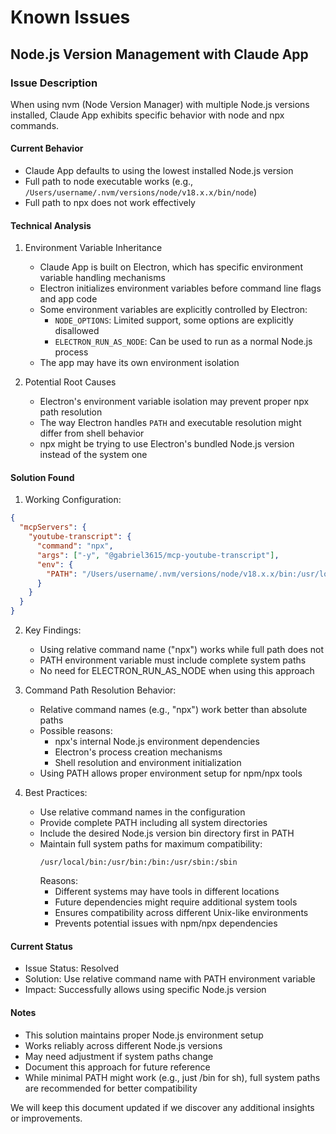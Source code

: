 # Known Issues

## Node.js Version Management with Claude App

### Issue Description

When using nvm (Node Version Manager) with multiple Node.js versions installed, Claude App exhibits specific behavior with node and npx commands.

#### Current Behavior
- Claude App defaults to using the lowest installed Node.js version
- Full path to node executable works (e.g., `/Users/username/.nvm/versions/node/v18.x.x/bin/node`)
- Full path to npx does not work effectively

#### Technical Analysis

1. Environment Variable Inheritance
   - Claude App is built on Electron, which has specific environment variable handling mechanisms
   - Electron initializes environment variables before command line flags and app code
   - Some environment variables are explicitly controlled by Electron:
     - `NODE_OPTIONS`: Limited support, some options are explicitly disallowed
     - `ELECTRON_RUN_AS_NODE`: Can be used to run as a normal Node.js process
   - The app may have its own environment isolation

2. Potential Root Causes
   - Electron's environment variable isolation may prevent proper npx path resolution
   - The way Electron handles `PATH` and executable resolution might differ from shell behavior
   - npx might be trying to use Electron's bundled Node.js version instead of the system one

#### Solution Found

1. Working Configuration:
```json
{
  "mcpServers": {
    "youtube-transcript": {
      "command": "npx",
      "args": ["-y", "@gabriel3615/mcp-youtube-transcript"],
      "env": {
        "PATH": "/Users/username/.nvm/versions/node/v18.x.x/bin:/usr/local/bin:/usr/bin:/bin:/usr/sbin:/sbin"
      }
    }
  }
}
```

2. Key Findings:
   - Using relative command name ("npx") works while full path does not
   - PATH environment variable must include complete system paths
   - No need for ELECTRON_RUN_AS_NODE when using this approach

3. Command Path Resolution Behavior:
   - Relative command names (e.g., "npx") work better than absolute paths
   - Possible reasons:
     - npx's internal Node.js environment dependencies
     - Electron's process creation mechanisms
     - Shell resolution and environment initialization
   - Using PATH allows proper environment setup for npm/npx tools

4. Best Practices:
   - Use relative command names in the configuration
   - Provide complete PATH including all system directories
   - Include the desired Node.js version bin directory first in PATH
   - Maintain full system paths for maximum compatibility:
     ```
     /usr/local/bin:/usr/bin:/bin:/usr/sbin:/sbin
     ```
     Reasons:
     - Different systems may have tools in different locations
     - Future dependencies might require additional system tools
     - Ensures compatibility across different Unix-like environments
     - Prevents potential issues with npm/npx dependencies

#### Current Status
- Issue Status: Resolved
- Solution: Use relative command name with PATH environment variable
- Impact: Successfully allows using specific Node.js version

#### Notes
- This solution maintains proper Node.js environment setup
- Works reliably across different Node.js versions
- May need adjustment if system paths change
- Document this approach for future reference
- While minimal PATH might work (e.g., just /bin for sh), full system paths are recommended for better compatibility

We will keep this document updated if we discover any additional insights or improvements. 
